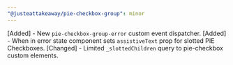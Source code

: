 ```yaml
---
"@justeattakeaway/pie-checkbox-group": minor
---
```


[Added] - New `pie-checkbox-group-error` custom event dispatcher.
[Added] - When in error state component sets `assistiveText` prop for slotted PIE Checkboxes.
[Changed] - Limited `_slottedChildren` query to pie-checkbox custom elements.
